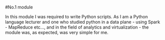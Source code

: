 #No.1 module

In this module I was required to write Python scripts. 
As I am a Python language lecturer and one who studied python in a data plane - using Spark - MapReduce etc..., and in the field of analytics and virtualization - the module was, as expected, was very simple for me.
